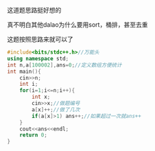 这道题思路挺好想的

真不明白其他dalao为什么要用sort，桶排，甚至去重

这题按照思路来就可以了

```cpp
#include<bits/stdc++.h>//万能头
using namespace std;
int n,a[100002],ans=0;//定义数组方便统计
int main(){
	cin>>n;
	int i;
	for(i=1;i<=n;i++){
		int x;
		cin>>x;//做题编号
		a[x]++;//做了几次
		if(a[x]>1) ans++;//如果超过一次就ans++
	}
	cout<<ans<<endl;
	return 0;
}
```
